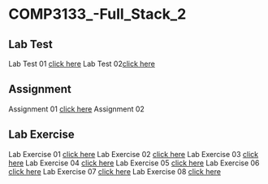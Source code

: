 # COMP3133_-Full_Stack_2

## Lab Test
Lab Test 01 <a href="https://github.com/iftirahaman/COMP3133_-Full_Stack_2/tree/master/lab_test1_chat_app">click here</a>
Lab Test 02<a href="https://github.com/iftirahaman/COMP3133_-Full_Stack_2/tree/master/101054615-lab-test2-comp3133">click here</a>

## Assignment
Assignment 01 <a href="https://github.com/iftirahaman/COMP3133_-Full_Stack_2/tree/master/COMP3133_Assignment1">click here</a>
Assignment 02

## Lab Exercise
Lab Exercise 01 <a href="https://github.com/iftirahaman/COMP3133_-Full_Stack_2/tree/master/Lab01">click here</a>
Lab Exercise 02 <a href="https://github.com/iftirahaman/COMP3133_-Full_Stack_2/tree/master/lab02">click here</a>
Lab Exercise 03 <a href="https://github.com/iftirahaman/COMP3133_-Full_Stack_2/tree/master/lab03_restaurant_database">click here</a>
Lab Exercise 04 <a href="https://github.com/iftirahaman/COMP3133_-Full_Stack_2/tree/master/lab04_users_database">click here</a>
Lab Exercise 05 <a href="">click here</a>
Lab Exercise 06 <a href="https://github.com/iftirahaman/COMP3133_-Full_Stack_2/tree/master/lab6_101054615">click here</a>
Lab Exercise 07 <a href="">click here</a>
Lab Exercise 08 <a href="">click here</a>